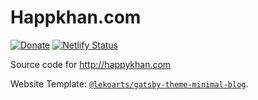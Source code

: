 # Happkhan.com

[![Donate](https://img.shields.io/badge/Donate-PayPal-green.svg)](https://paypal.me/nabilhappykhan/5)  [![Netlify Status](https://api.netlify.com/api/v1/badges/59af396a-a9a8-4c64-b39b-e380233fbb78/deploy-status)](https://app.netlify.com/sites/upbeat-lovelace-083de3/deploys)

Source code for http://happykhan.com

Website Template: [`@lekoarts/gatsby-theme-minimal-blog`](https://github.com/LekoArts/gatsby-themes/tree/master/themes/gatsby-theme-minimal-blog).

